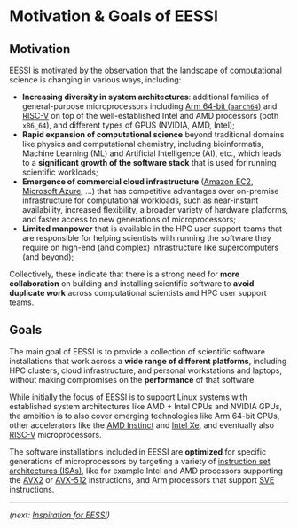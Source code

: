 # Motivation & Goals of EESSI

## Motivation

EESSI is motivated by the observation that the landscape of computational science is changing in various
ways, including:

* **Increasing diversity in system architectures**: additional families of general-purpose
  microprocessors including [Arm 64-bit (`aarch64`)](https://en.wikipedia.org/wiki/AArch64) and
  [RISC-V](https://en.wikipedia.org/wiki/RISC-V) on top of the well-established Intel and AMD processors (both `x86_64`),
  and different types of GPUS (NVIDIA, AMD, Intel);
* **Rapid expansion of computational science** beyond traditional domains like physics and computational chemistry,
  including bioinformatis, Machine Learning (ML) and Artificial Intelligence (AI), etc.,
  which leads to a **significant growth of the software stack** that is used for running scientific workloads;
* **Emergence of commercial cloud infrastructure** ([Amazon EC2](https://aws.amazon.com/ec2/),
  [Microsoft Azure](https://azure.microsoft.com/en-us), ...)
  that has competitive advantages over on-premise infrastructure for computational workloads, such as near-instant
  availability, increased flexibility, a broader variety of hardware platforms, and faster access to
  new generations of microprocessors;
* **Limited manpower** that is available in the HPC user support teams that are responsible for helping
  scientists with running the software they require on high-end (and complex) infrastructure like supercomputers
  (and beyond);

Collectively, these indicate that there is a strong need for **more collaboration** on building and installing
scientific software to **avoid duplicate work** across computational scientists and HPC user support teams.


## Goals

The main goal of EESSI is to provide a collection of scientific software installations that work across a
**wide range of different platforms**, including HPC clusters, cloud infrastructure, and personal workstations
and laptops, without making compromises on the **performance** of that software.

While initially the focus of EESSI is to support Linux systems with established system architectures like
AMD + Intel CPUs and NVIDIA GPUs, the ambition is to also cover emerging technologies like Arm 64-bit CPUs,
other accelerators like the [AMD Instinct](https://en.wikipedia.org/wiki/AMD_Instinct) and
[Intel Xe](https://en.wikipedia.org/wiki/Intel_Xe), and eventually also
[RISC-V](https://en.wikipedia.org/wiki/RISC-V) microprocessors.


The software installations included in EESSI are **optimized** for specific generations of microprocessors
by targeting a variety of [instruction set architectures (ISAs)](https://en.wikipedia.org/wiki/Instruction_set_architecture),
like for example Intel and AMD processors supporting
the [AVX2](https://en.wikipedia.org/wiki/Advanced_Vector_Extensions#Advanced_Vector_Extensions_2) or
[AVX-512](https://en.wikipedia.org/wiki/Advanced_Vector_Extensions#AVX-512) instructions, and
Arm processors that support [SVE](https://en.wikipedia.org/wiki/AArch64#Scalable_Vector_Extension_(SVE)) instructions.


---

*(next: [Inspiration for EESSI](inspiration.md))*
